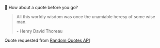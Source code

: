 📣 How about a quote before you go?

> All this worldly wisdom was once the unamiable heresy of some wise man.
>
> <p>- Henry David Thoreau</p>

Quote requested from [Random Quotes API](https://github.com/lukePeavey/quotable)
